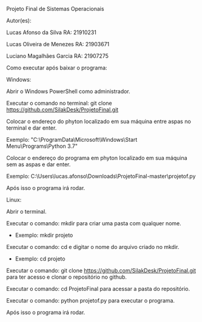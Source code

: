 Projeto Final de Sistemas Operacionais

Autor(es):

Lucas Afonso da Silva RA: 21910231

Lucas Oliveira de Menezes RA: 21903671

Luciano Magalhães Garcia RA: 21907275


Como executar após baixar o programa:

Windows:

Abrir o Windows PowerShell como administrador.

Executar o comando no terminal: git clone https://github.com/SilakDesk/ProjetoFinal.git

Colocar o endereço do phyton localizado em sua máquina entre aspas no terminal e dar enter. 

Exemplo: "C:\ProgramData\Microsoft\Windows\Start Menu\Programs\Python 3.7"

Colocar o endereço do programa em phyton localizado em sua máquina sem as aspas e dar enter. 

Exemplo: C:\Users\lucas.afonso\Downloads\ProjetoFinal-master\projetof.py

Após isso o programa irá rodar.

Linux:

Abrir o terminal.

Executar o comando: mkdir para criar uma pasta com qualquer nome.

  - Exemplo: mkdir projeto
  
Executar o comando: cd e digitar o nome do arquivo criado no mkdir.

  - Exemplo: cd projeto
  
Executar o comando: git clone https://github.com/SilakDesk/ProjetoFinal.git para ter acesso e clonar o repositório no github.

Executar o comando: cd ProjetoFinal para acessar a pasta do repositório.

Executar o comando: python projetof.py para executar o programa.

Após isso o programa irá rodar.

